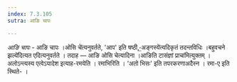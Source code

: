 ```yaml
---
index: 7.3.105
sutra: आङि चापः

---
```

_आङि चापः_ - आङि चापः ।ओसि चे॑त्यनुवर्तते, 'आप' इति षष्ठी,-॒अङ्गस्ये॑त्यदिकृतं तदन्तविधिः ।बहुवचने झल्ये॑दित्यत एदित्यनुवर्तते । तदाह — आङि ओसि चेत्यादिना ।आङिति टासंज्ञां प्राचा॑मित्युक्तम् । अलोऽन्त्यस्य एत्वेऽयादेश इत्याह-रमयेति । रमाभिरिति । 'अतो भिसः' इति तपरकरणाअदैस्न । रमा-ए इति स्थिते- ।